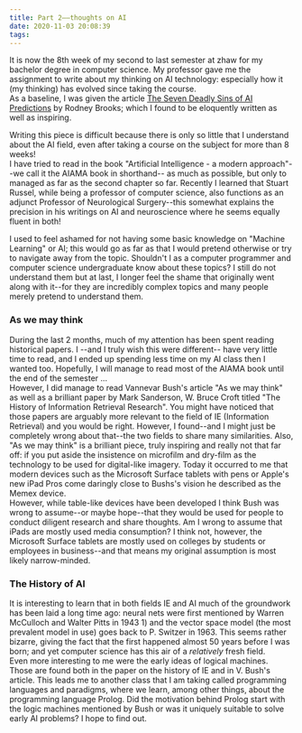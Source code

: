 ```yaml
---
title: Part 2––thoughts on AI
date: 2020-11-03 20:08:39
tags:
---
```

It is now the 8th week of my second to last semester at zhaw for my bachelor degree in computer science. My professor gave me the assignment to write about my thinking on AI technology: especially how it (my thinking) has evolved since taking the course.  
As a baseline, I was given the article [The Seven Deadly Sins of AI Predictions](https://www.technologyreview.com/2017/10/06/241837/the-seven-deadly-sins-of-ai-predictions/) by Rodney Brooks; which I found to be eloquently written as well as inspiring.

Writing this piece is difficult because there is only so little that I understand about the AI field, even after taking a course on the subject for more than 8 weeks!  
I have tried to read in the book "Artificial Intelligence - a modern approach"--we call it the AIAMA book in shorthand-- as much as possible, but only to managed as far as the second chapter so far. Recently I learned that Stuart Russel, while being a professor of computer science, also functions as an adjunct Professor of Neurological Surgery--this somewhat explains the precision in his writings on AI and neuroscience where he seems equally fluent in both!

I used to feel ashamed for not having some basic knowledge on "Machine Learning" or AI; this would go as far as that I would pretend otherwise or try to navigate away from the topic. Shouldn't I as a computer programmer and computer science undergraduate know about these topics? I still do not understand them but at last, I longer feel the shame that originally went along with it--for they are incredibly complex topics and many people merely pretend to understand them.

### As we may think
During the last 2 months, much of my attention has been spent reading historical papers. I --and I truly wish this were different-- have very little time to read, and I ended up spending less time on my AI class then I wanted too. Hopefully, I will manage to read most of the AIAMA book until the end of the semester ...  
However, I did manage to read Vannevar Bush's article "As we may think" as well as a brilliant paper by Mark Sanderson, W. Bruce Croft titled "The History of Information Retrieval Research". You might have noticed that those papers are arguably more relevant to the field of IE (Information Retrieval) and you would be right. However, I found--and I might just be completely wrong about that--the two fields to share many similarities. Also, "As we may think" is a brilliant piece, truly inspiring and really not that far off: if you put aside the insistence on microfilm and dry-film as the technology to be used for digital-like imagery. Today it occurred to me that modern devices such as the Microsoft Surface tablets with pens or Apple's new iPad Pros come daringly close to Bushs's vision he described as the Memex device.  
However, while table-like devices have been developed I think Bush was wrong to assume--or maybe hope--that they would be used for people to conduct diligent research and share thoughts. Am I wrong to assume that iPads are mostly used media consumption? I think not, however, the Microsoft Surface tablets are mostly used on colleges by students or employees in business--and that means my original assumption is most likely narrow-minded.

### The History of AI
It is interesting to learn that in both fields IE and AI much of the groundwork has been laid a long time ago: neural nets were first mentioned by  Warren McCulloch and Walter Pitts in 1943 1) and the vector space model (the most prevalent model in use) goes back to P. Switzer in 1963. This seems rather bizarre, giving the fact that the first happened almost 50 years before I was born; and yet computer science has this air of a *relatively* fresh field.  
Even more interesting to me were the early ideas of logical machines. Those are found both in the paper on the history of IE and in V. Bush's article. This leads me to another class that I am taking called programming languages and paradigms, where we learn, among other things, about the programming language Prolog. Did the motivation behind Prolog start with the logic machines mentioned by Bush or was it uniquely suitable to solve early AI problems? I hope to find out.